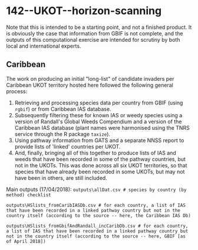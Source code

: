 # 142--UKOT--horizon-scanning
Note that this is intended to be a starting point, and not a finished product. It is obviously the case that information from GBIF is not complete, and the outputs of this computational exercise are intended for scrutiny by both local and international experts.
## Caribbean
The work on producing an initial "long-list" of candidate invaders per Caribbean UKOT territory hosted here followed the following general process:
1. Retrieving and processing species data per country from GBIF (using `rgbif`) or from Caribbean IAS database.
2. Subsequently filtering these for known IAS or weedy species using a version of Randall's Global Weeds Compendium and a version of the Caribbean IAS database (plant names were harmonised using the TNRS service through the R package `taxize`).
3. Using pathway information from GATS and a separate NNSS report to provide lists of 'linked' countries per UKOT.
4. And, finally, bringing all of this together to produce lists of IAS and weeds that have been recorded in some of the pathway countries, but not in the UKOTs. This was done across all six UKOT territories, so that species that have already been recorded in some UKOTs, but may not have been in others, are still included.

Main outputs (17/04/2018): 
`outputs\allDat.csv # species by country (by method) checklist`

`outputs\HSlists_fromCaribIASDb.csv # for each country, a list of IAS that have been recorded in a linked pathway country but not in the country itself (according to the source -- here, the Caribbean IAS Db)`

`outputs\HSlists_fromGbifAndRandall_incCaribDb.csv # for each country, a list of IAS that have been recorded in a linked pathway country but not in the country itself (according to the source -- here, GBIF [as of April 2018])`

